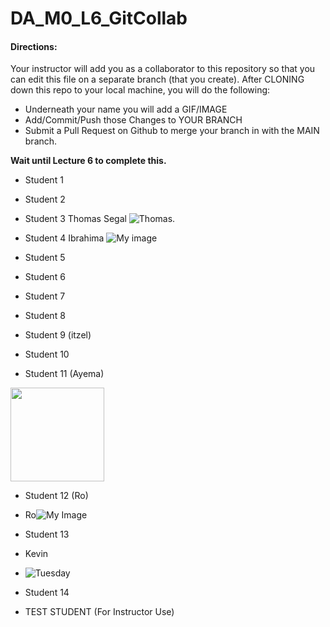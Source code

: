 # DA_M0_L6_GitCollab

#### Directions:  

Your instructor will add you as a collaborator to this repository so that you can edit this file on a separate branch (that you create).  After CLONING down this repo to your local machine, you will do the following:

- Underneath your name you will add a GIF/IMAGE
- Add/Commit/Push those Changes to YOUR BRANCH
- Submit a Pull Request on Github to merge your branch in with the MAIN branch.

<b>Wait until Lecture 6 to complete this.</b> 

- Student 1

- Student 2

- Student 3
Thomas Segal
![Thomas](https://www.google.com/url?sa=i&url=https%3A%2F%2Fwww.icegif.com%2Foptical-illusions-33%2F&psig=AOvVaw2oHMmCSroVPzqbqBwDy5pc&ust=1746027082679000&source=images&cd=vfe&opi=89978449&ved=0CBMQjRxqFwoTCNjSkfLH_YwDFQAAAAAdAAAAABAE).

- Student 4
Ibrahima
![My image](https://encrypted-tbn0.gstatic.com/images?q=tbn:ANd9GcSPDoHbd6uegEgxmGY4ET1UhcH-78MA8uIOxRLtSgJ5VK50uoD3ziaEyyGQACfzH1IvMvk&usqp=CAU)

- Student 5

- Student 6

- Student 7

- Student 8

- Student 9 (itzel)
[
](https://www.google.com/url?sa=i&url=https%3A%2F%2Fshortpixel.com%2Fblog%2Fexploring-animated-gifs%2F&psig=AOvVaw24PM3x9wxBy7G3SXfwgjpZ&ust=1746029335541000&source=images&cd=vfe&opi=89978449&ved=0CBMQjRxqFwoTCKjk1qTQ_YwDFQAAAAAdAAAAABAE)
- Student 10

- Student 11 (Ayema)
  
<img src="https://github.com/user-attachments/assets/468c4fdc-5ebc-4865-8927-b7d99ed940c7" width="150">

- Student 12 (Ro)
- Ro![My Image](https://media.tenor.com/B4RwmB1rojYAAAAM/homie-dance-2homie-dance.gif)
- Student 13


- Kevin

- ![Tuesday](https://media3.giphy.com/media/v1.Y2lkPTc5MGI3NjExOXV4bmZ1YmRoYm44cjA4bHdsNnc2M3lvOHl4azJveXR0N2kwZ2ZzNiZlcD12MV9pbnRlcm5hbF9naWZfYnlfaWQmY3Q9Zw/HrfPJcCI1ykdtH6LOW/giphy.gif)

- Student 14

- TEST STUDENT (For Instructor Use) 
